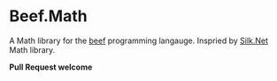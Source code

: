 # Beef.Math


A Math library for the [beef](https://www.beeflang.org) programming langauge. Inspried by [Silk.Net](https://github.com/dotnet/Silk.NET/tree/main) Math library.

**Pull Request welcome**
